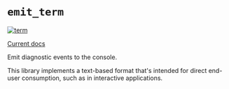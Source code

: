 # `emit_term`

[![term](https://github.com/emit-rs/emit/actions/workflows/term.yml/badge.svg)](https://github.com/emit-rs/emit/actions/workflows/term.yml)

[Current docs](https://docs.rs/emit_term/0.11.6/emit_term/index.html)

Emit diagnostic events to the console.

This library implements a text-based format that's intended for direct end-user consumption, such as in interactive applications.
